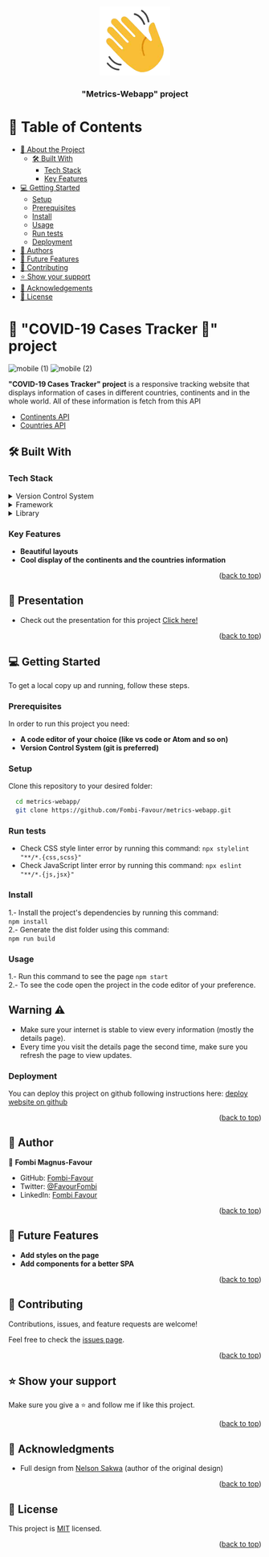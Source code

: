 <a name="readme-top"></a>
  
<div align="center">
 
  <img src="wave.png" alt="logo" width="140"  height="auto" />
  <br/>

  <h3><b>"Metrics-Webapp" project</b></h3>

</div>

# 📗 Table of Contents

- [📖 About the Project](#about-project)
  - [🛠 Built With](#built-with)
    - [Tech Stack](#tech-stack)
    - [Key Features](#key-features)
- [💻 Getting Started](#getting-started)
  - [Setup](#setup)
  - [Prerequisites](#prerequisites)
  - [Install](#install)
  - [Usage](#usage)
  - [Run tests](#run-tests)
  - [Deployment](#deployment)
- [👥 Authors](#authors)
- [🔭 Future Features](#future-features)
- [🤝 Contributing](#contributing)
- [⭐️ Show your support](#support)
- [🙏 Acknowledgements](#acknowledgements)
- [📝 License](#license)


# 📖 "COVID-19 Cases Tracker 🦠" project <a name="about-project"></a>

![mobile (1)](https://github.com/Fombi-Favour/metrics-webapp/assets/77404317/ae5e5b5c-3c35-47bf-8ea7-4acd6769b8a0)
![mobile (2)](https://github.com/Fombi-Favour/metrics-webapp/assets/77404317/8c9f87b5-a8a4-4bc2-97f2-400cd9db10ba)

**"COVID-19 Cases Tracker" project** is a responsive tracking website that displays information of cases in different countries, continents and in the whole world. All of these information is fetch from this API

- [Continents API](https://corona.lmao.ninja/v2/continents)
- [Countries API](https://corona.lmao.ninja/v2/countries/)

## 🛠 Built With <a name="built-with"></a>

### Tech Stack <a name="tech-stack"></a>

<details>
  <summary>Version Control System</summary>
  <ul>
    <li><a href="https://git-scm.com/">Git</a></li>
  </ul>
</details>

<details>
  <summary>Framework</summary>
  <ul>
    <li><a href="https://react.dev/">React JS</a></li>
    <li><a href="https://tailwindcss.com/">Tailwind CSS</a></li>
  </ul>
</details>

<details>
  <summary>Library</summary>
  <ul>
    <li><a href="https://redux.js.org/">Redux</a></li>
  </ul>
</details>


### Key Features <a name="key-features"></a>

- **Beautiful layouts**
- **Cool display of the continents and the countries information**

<p align="right">(<a href="#readme-top">back to top</a>)</p>

<!-- ## 🚀 Live Demo <a name="live-demo"></a>

- [Live Demo Link. Click here!](https://bookstore-djyd.onrender.com/)

<p align="right">(<a href="#readme-top">back to top</a>)</p> -->

## 🎥 Presentation <a name="live-demo"></a>

- Check out the presentation for this project [Click here!](https://www.loom.com/share/d66523b5ec07413c8b23c4582bd99e7f?sid=5147dce9-b707-4f57-8c9c-70db11e177b4)

<p align="right">(<a href="#readme-top">back to top</a>)</p>

## 💻 Getting Started <a name="getting-started"></a>

To get a local copy up and running, follow these steps.

### Prerequisites

In order to run this project you need:


- **A code editor of your choice (like vs code or Atom and so on)**
 - **Version Control System (git is preferred)**
 

### Setup

Clone this repository to your desired folder:

```sh
  cd metrics-webapp/
  git clone https://github.com/Fombi-Favour/metrics-webapp.git
```
### Run tests
- Check CSS style linter error by running this command:
`npx stylelint "**/*.{css,scss}"`
- Check JavaScript linter error by running this command:
`npx eslint "**/*.{js,jsx}"`

### Install
1.- Install the project's dependencies by running this command:   
`npm install`  
2.- Generate the dist folder using this command:  
`npm run build`

### Usage
1.- Run this command to see the page `npm start`  
2.- To see the code open the project in the code editor of your preference.

## Warning ⚠️ 
- Make sure your internet is stable to view every information (mostly the details page).
- Every time you visit the details page the second time, make sure you refresh the page to view updates.

### Deployment

You can deploy this project on github following instructions here:
[deploy website on github](https://docs.github.com/en/pages/getting-started-with-github-pages/creating-a-github-pages-site)

<p align="right">(<a href="#readme-top">back to top</a>)</p>


## 👥 Author <a name="authors"></a>

👤 **Fombi Magnus-Favour**

- GitHub: [Fombi-Favour](https://github.com/Fombi-Favour)
- Twitter: [@FavourFombi](https://twitter.com/FavourFombi)
- LinkedIn: [Fombi Favour](https://www.linkedin.com/in/fombi-favour/)

<p align="right">(<a href="#readme-top">back to top</a>)</p>

## 🔭 Future Features <a name="future-features"></a>

-  **Add styles on the page**
-  **Add components for a better SPA**

<p align="right">(<a href="#readme-top">back to top</a>)</p>

## 🤝 Contributing <a name="contributing"></a>

Contributions, issues, and feature requests are welcome!

Feel free to check the [issues page](https://github.com/Fombi-Favour/metrics-webapp/issues).

<p align="right">(<a href="#readme-top">back to top</a>)</p>


## ⭐️ Show your support <a name="support"></a>

Make sure you give a ⭐ and follow me if like this project.

<p align="right">(<a href="#readme-top">back to top</a>)</p>


## 🙏 Acknowledgments <a name="acknowledgements"></a>

  - Full design from [Nelson Sakwa](https://www.behance.net/sakwadesignstudio) (author of the original design)

<p align="right">(<a href="#readme-top">back to top</a>)</p>


## 📝 License <a name="license"></a>

This project is [MIT](./MIT.md) licensed.

<p align="right">(<a href="#readme-top">back to top</a>)</p>
